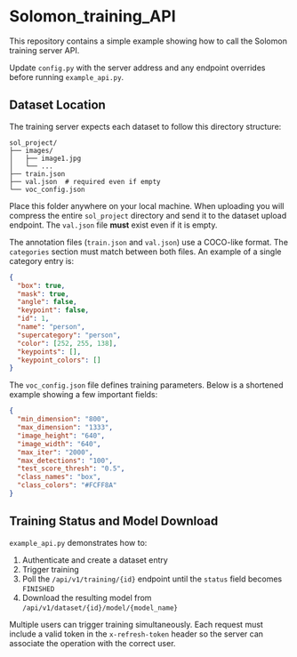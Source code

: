 # Solomon_training_API

This repository contains a simple example showing how to call the Solomon training server API.

Update `config.py` with the server address and any endpoint overrides before running `example_api.py`.

## Dataset Location

The training server expects each dataset to follow this directory structure:

```
sol_project/
├── images/
│   ├── image1.jpg
│   └── ...
├── train.json
├── val.json  # required even if empty
└── voc_config.json
```

Place this folder anywhere on your local machine. When uploading you will
compress the entire `sol_project` directory and send it to the dataset upload
endpoint. The `val.json` file **must** exist even if it is empty.

The annotation files (`train.json` and `val.json`) use a COCO-like format. The
`categories` section must match between both files. An example of a single
category entry is:

```json
{
  "box": true,
  "mask": true,
  "angle": false,
  "keypoint": false,
  "id": 1,
  "name": "person",
  "supercategory": "person",
  "color": [252, 255, 138],
  "keypoints": [],
  "keypoint_colors": []
}
```

The `voc_config.json` file defines training parameters. Below is a shortened
example showing a few important fields:

```json
{
  "min_dimension": "800",
  "max_dimension": "1333",
  "image_height": "640",
  "image_width": "640",
  "max_iter": "2000",
  "max_detections": "100",
  "test_score_thresh": "0.5",
  "class_names": "box",
  "class_colors": "#FCFF8A"
}
```

## Training Status and Model Download

`example_api.py` demonstrates how to:

1. Authenticate and create a dataset entry
2. Trigger training
3. Poll the `/api/v1/training/{id}` endpoint until the `status` field becomes
   `FINISHED`
4. Download the resulting model from
   `/api/v1/dataset/{id}/model/{model_name}`

Multiple users can trigger training simultaneously. Each request must include a
valid token in the `x-refresh-token` header so the server can associate the
operation with the correct user.
